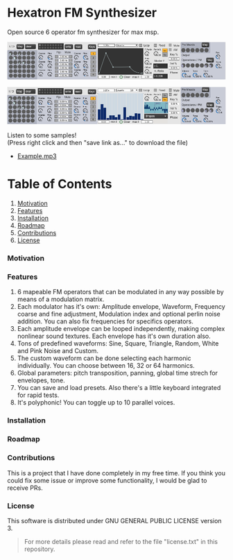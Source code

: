 # Hexatron FM Synthesizer

Open source 6 operator fm synthesizer for max msp.

![amplitude envelopes](https://github.com/stgoddv/hexatron-fm-synthesizer/blob/master/static/preview1.PNG?raw=true)

![harmonic selection](https://github.com/stgoddv/hexatron-fm-synthesizer/blob/master/static/preview2.PNG?raw=true)

Listen to some samples!  
(Press right click and then "save link as..." to download the file)

* [Example.mp3](https://raw.githubusercontent.com/stgoddv/hexatron-fm-synthesizer/master/static/example.mp3) 

# Table of Contents
1. [Motivation](#motivation)
2. [Features](#features)
3. [Installation](#installation)
4. [Roadmap](#roadmap)
5. [Contributions](#contributions)
6. [License](#license)

### Motivation


### Features


1. 6 mapeable FM operators that can be modulated in any way possible by means of a modulation matrix.
2. Each modulator has it's own: Amplitude envelope, Waveform, Frequency coarse and fine adjustment, Modulation index and optional perlin noise addition. You can also fix frequencies for specifics operators.
3. Each amplitude envelope can be looped independently, making complex nonlinear sound textures. Each envelope has it's own duration also.
4. Tons of predefined waveforms: Sine, Square, Triangle, Random, White and Pink Noise and Custom.
5. The custom waveform can be done selecting each harmonic individually. You can choose between 16, 32 or 64 harmonics.
6. Global parameters: pitch transposition, panning, global time strech for envelopes, tone.
7. You can save and load presets. Also there's a little keyboard integrated for rapid tests.
8. It's polyphonic! You can toggle up to 10 parallel voices.

### Installation





### Roadmap



### Contributions

This is a project that I have done completely in my free time. If you think you could fix some issue or improve some functionality, I would be glad to receive PRs.

### License

This software is distributed under 
GNU GENERAL PUBLIC LICENSE version 3. 

> For more details please read and refer to the file "license.txt" in this repository.
